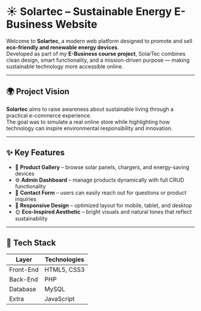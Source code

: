 # ☀️ Solartec – Sustainable Energy E-Business Website

Welcome to **Solartec**, a modern web platform designed to promote and sell **eco-friendly and renewable energy devices**.  
Developed as part of my **E-Business course project**, SolarTec combines clean design, smart functionality, and a mission-driven purpose — making sustainable technology more accessible online.  

---

## 🌍 Project Vision

**Solartec** aims to raise awareness about sustainable living through a practical e-commerce experience.  
The goal was to simulate a real online store while highlighting how technology can inspire environmental responsibility and innovation.

---

## ✨ Key Features

- 🛒 **Product Gallery** – browse solar panels, chargers, and energy-saving devices  
- ⚙️ **Admin Dashboard** – manage products dynamically with full CRUD functionality  
- 💬 **Contact Form** – users can easily reach out for questions or product inquiries  
- 📱 **Responsive Design** – optimized layout for mobile, tablet, and desktop  
- 🌞 **Eco-Inspired Aesthetic** – bright visuals and natural tones that reflect sustainability  

---

## 🧠 Tech Stack

| Layer | Technologies |
|-------|---------------|
| Front-End | HTML5, CSS3 |
| Back-End | PHP |
| Database | MySQL |
| Extra | JavaScript |
